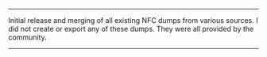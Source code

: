 -------------------------------------------------------------------------------------------------------

Initial release and merging of all existing NFC dumps from various sources.
I did not create or export any of these dumps.
They were all provided by the community.

-------------------------------------------------------------------------------------------------------